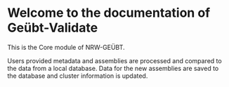 # Welcome to the documentation of Geübt-Validate

This is the Core module of NRW-GEÜBT.

Users provided metadata and assemblies are processed and compared to
the data from a local database.
Data for the new assemblies are saved to the database and cluster information is updated.
